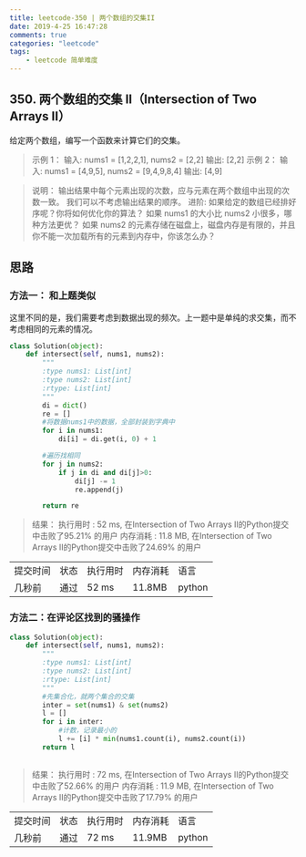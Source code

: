 ```yaml
---
title: leetcode-350 | 两个数组的交集II  
date: 2019-4-25 16:47:28
comments: true
categories: "leetcode"
tags: 
    - leetcode 简单难度
---
```


## 350. 两个数组的交集 II（Intersection of Two Arrays II）

给定两个数组，编写一个函数来计算它们的交集。

><span>示例 1：</span>
输入: nums1 = [1,2,2,1], nums2 = [2,2]
输出: [2,2]
><span>示例 2：</span>
输入: nums1 = [4,9,5], nums2 = [9,4,9,8,4]
输出: [4,9]

><span>说明：</span>
输出结果中每个元素出现的次数，应与元素在两个数组中出现的次数一致。
我们可以不考虑输出结果的顺序。
><span>进阶:</span>
如果给定的数组已经排好序呢？你将如何优化你的算法？
如果 nums1 的大小比 nums2 小很多，哪种方法更优？
如果 nums2 的元素存储在磁盘上，磁盘内存是有限的，并且你不能一次加载所有的元素到内存中，你该怎么办？


## 思路
### 方法一： 和上题类似
这里不同的是，我们需要考虑到数据出现的频次。上一题中是单纯的求交集，而不考虑相同的元素的情况。

``` python
class Solution(object):
    def intersect(self, nums1, nums2):
        """
        :type nums1: List[int]
        :type nums2: List[int]
        :rtype: List[int]
        """
        di = dict()
        re = []
        #将数据nums1中的数据，全部封装到字典中
        for i in nums1:
            di[i] = di.get(i, 0) + 1

        #遍历找相同
        for j in nums2:
            if j in di and di[j]>0:
                di[j] -= 1
                re.append(j)

        return re
```

><span>结果：</span>
执行用时 : 52 ms, 在Intersection of Two Arrays II的Python提交中击败了95.21% 的用户
内存消耗 : 11.8 MB, 在Intersection of Two Arrays II的Python提交中击败了24.69% 的用户
<table><tr><td>提交时间</td><td>状态</td><td>执行用时</td><td>内存消耗</td><td>语言</td></tr><tr><td>几秒前</td><td>通过</td><td>52 ms</td><td>11.8MB</td><td>python</td></tr></table>

### 方法二：在评论区找到的骚操作


```python 
class Solution(object):
    def intersect(self, nums1, nums2):
        """
        :type nums1: List[int]
        :type nums2: List[int]
        :rtype: List[int]
        """
        #先集合化，就两个集合的交集
        inter = set(nums1) & set(nums2)
        l = []
        for i in inter:
            #计数，记录最小的
            l += [i] * min(nums1.count(i), nums2.count(i))  
        return l
   
```

><span>结果：</span>
执行用时 : 72 ms, 在Intersection of Two Arrays II的Python提交中击败了52.66% 的用户
内存消耗 : 11.9 MB, 在Intersection of Two Arrays II的Python提交中击败了17.79% 的用户
<table><tr><td>提交时间</td><td>状态</td><td>执行用时</td><td>内存消耗</td><td>语言</td></tr><tr><td>几秒前</td><td>通过</td><td>72 ms</td><td>11.9MB</td><td>python</td></tr></table>

